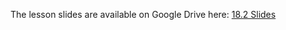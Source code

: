 The lesson slides are available on Google Drive here: [18.2 Slides](https://docs.google.com/presentation/d/1BtBKJYZIxzLZsTpVJyeTFxO_eT-M5XW_SoFDVtwS3Io/edit)
